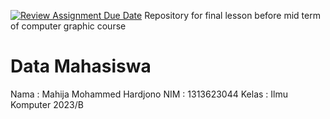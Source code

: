 [![Review Assignment Due Date](https://classroom.github.com/assets/deadline-readme-button-22041afd0340ce965d47ae6ef1cefeee28c7c493a6346c4f15d667ab976d596c.svg)](https://classroom.github.com/a/ZCO_vauY)
Repository for final lesson before mid term of computer graphic course

# Data Mahasiswa
Nama    : Mahija Mohammed Hardjono
NIM     : 1313623044
Kelas   : Ilmu Komputer 2023/B
